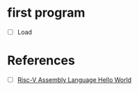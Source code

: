 # first program

- [ ] Load 

# References

- [ ] [Risc-V Assembly Language Hello World](https://smist08.wordpress.com/2019/09/07/risc-v-assembly-language-hello-world/)
